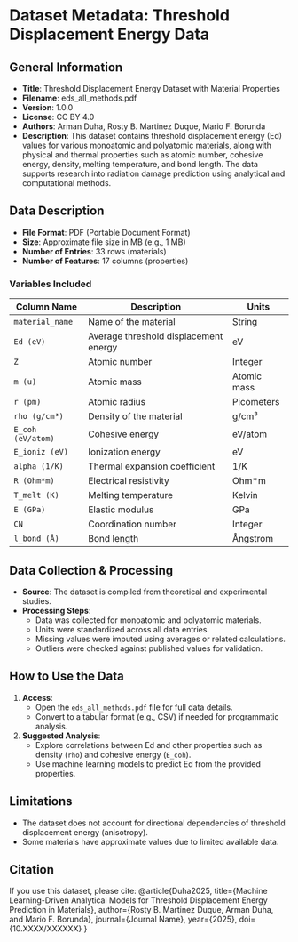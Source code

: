 # Dataset Metadata: Threshold Displacement Energy Data

## General Information
- **Title**: Threshold Displacement Energy Dataset with Material Properties
- **Filename**: eds_all_methods.pdf
- **Version**: 1.0.0
- **License**: CC BY 4.0
- **Authors**: Arman Duha, Rosty B. Martinez Duque, Mario F. Borunda
- **Description**: 
  This dataset contains threshold displacement energy (Ed) values for various monoatomic and polyatomic materials, along with physical and thermal properties such as atomic number, cohesive energy, density, melting temperature, and bond length. The data supports research into radiation damage prediction using analytical and computational methods.

## Data Description
- **File Format**: PDF (Portable Document Format)
- **Size**: Approximate file size in MB (e.g., 1 MB)
- **Number of Entries**: 33 rows (materials)
- **Number of Features**: 17 columns (properties)

### **Variables Included**
| Column Name           | Description                                        | Units        |
|-----------------------|----------------------------------------------------|--------------|
| `material_name`       | Name of the material                               | String       |
| `Ed (eV)`             | Average threshold displacement energy              | eV           |
| `Z`                   | Atomic number                                      | Integer      |
| `m (u)`               | Atomic mass                                        | Atomic mass  |
| `r (pm)`              | Atomic radius                                      | Picometers   |
| `rho (g/cm³)`         | Density of the material                            | g/cm³        |
| `E_coh (eV/atom)`     | Cohesive energy                                    | eV/atom      |
| `E_ioniz (eV)`        | Ionization energy                                  | eV           |
| `alpha (1/K)`         | Thermal expansion coefficient                      | 1/K          |
| `R (Ohm*m)`           | Electrical resistivity                             | Ohm*m        |
| `T_melt (K)`          | Melting temperature                                | Kelvin       |
| `E (GPa)`             | Elastic modulus                                    | GPa          |
| `CN`                  | Coordination number                                | Integer      |
| `l_bond (Å)`          | Bond length                                        | Ångstrom     |

## Data Collection & Processing
- **Source**: 
  The dataset is compiled from theoretical and experimental studies.
- **Processing Steps**:
  - Data was collected for monoatomic and polyatomic materials.
  - Units were standardized across all data entries.
  - Missing values were imputed using averages or related calculations.
  - Outliers were checked against published values for validation.

## How to Use the Data
1. **Access**:
   - Open the `eds_all_methods.pdf` file for full data details.
   - Convert to a tabular format (e.g., CSV) if needed for programmatic analysis.
2. **Suggested Analysis**:
   - Explore correlations between Ed and other properties such as density (`rho`) and cohesive energy (`E_coh`).
   - Use machine learning models to predict Ed from the provided properties.

## Limitations
- The dataset does not account for directional dependencies of threshold displacement energy (anisotropy).
- Some materials have approximate values due to limited available data.

## Citation
If you use this dataset, please cite:
@article{Duha2025, title={Machine Learning-Driven Analytical Models for Threshold Displacement Energy Prediction in Materials}, author={Rosty B. Martinez Duque, Arman Duha, and Mario F. Borunda}, journal={Journal Name}, year={2025}, doi={10.XXXX/XXXXXX} }
